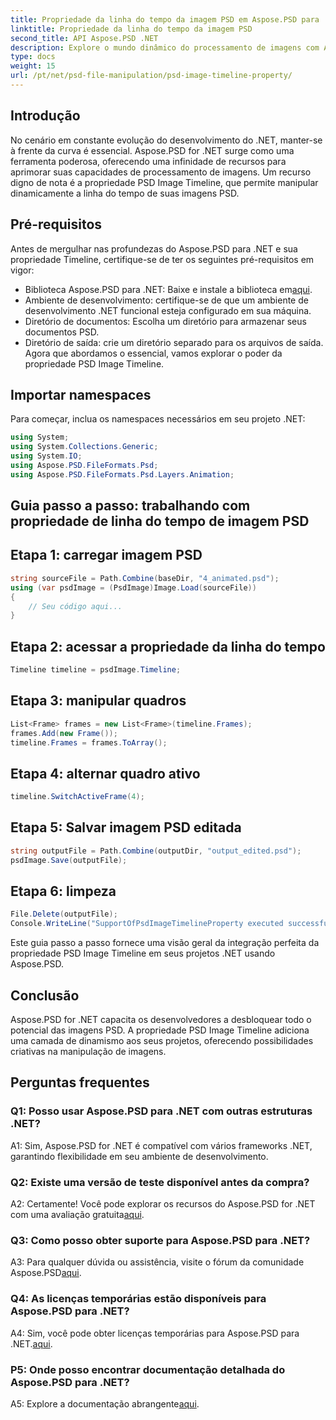 ```yaml
---
title: Propriedade da linha do tempo da imagem PSD em Aspose.PSD para .NET
linktitle: Propriedade da linha do tempo da imagem PSD
second_title: API Aspose.PSD .NET
description: Explore o mundo dinâmico do processamento de imagens com Aspose.PSD para .NET. Manipule cronogramas PSD sem esforço. Baixe a biblioteca agora!
type: docs
weight: 15
url: /pt/net/psd-file-manipulation/psd-image-timeline-property/
---
```

## Introdução
No cenário em constante evolução do desenvolvimento do .NET, manter-se à frente da curva é essencial. Aspose.PSD for .NET surge como uma ferramenta poderosa, oferecendo uma infinidade de recursos para aprimorar suas capacidades de processamento de imagens. Um recurso digno de nota é a propriedade PSD Image Timeline, que permite manipular dinamicamente a linha do tempo de suas imagens PSD.
## Pré-requisitos
Antes de mergulhar nas profundezas do Aspose.PSD para .NET e sua propriedade Timeline, certifique-se de ter os seguintes pré-requisitos em vigor:
-  Biblioteca Aspose.PSD para .NET: Baixe e instale a biblioteca em[aqui](https://releases.aspose.com/psd/net/).
- Ambiente de desenvolvimento: certifique-se de que um ambiente de desenvolvimento .NET funcional esteja configurado em sua máquina.
- Diretório de documentos: Escolha um diretório para armazenar seus documentos PSD.
- Diretório de saída: crie um diretório separado para os arquivos de saída.
Agora que abordamos o essencial, vamos explorar o poder da propriedade PSD Image Timeline.
## Importar namespaces
Para começar, inclua os namespaces necessários em seu projeto .NET:
```csharp
using System;
using System.Collections.Generic;
using System.IO;
using Aspose.PSD.FileFormats.Psd;
using Aspose.PSD.FileFormats.Psd.Layers.Animation;
```
## Guia passo a passo: trabalhando com propriedade de linha do tempo de imagem PSD

## Etapa 1: carregar imagem PSD
```csharp
string sourceFile = Path.Combine(baseDir, "4_animated.psd");
using (var psdImage = (PsdImage)Image.Load(sourceFile))
{
    // Seu código aqui...
}
```
## Etapa 2: acessar a propriedade da linha do tempo
```csharp
Timeline timeline = psdImage.Timeline;
```
## Etapa 3: manipular quadros
```csharp
List<Frame> frames = new List<Frame>(timeline.Frames);
frames.Add(new Frame());
timeline.Frames = frames.ToArray();
```
## Etapa 4: alternar quadro ativo
```csharp
timeline.SwitchActiveFrame(4);
```
## Etapa 5: Salvar imagem PSD editada
```csharp
string outputFile = Path.Combine(outputDir, "output_edited.psd");
psdImage.Save(outputFile);
```
## Etapa 6: limpeza
```csharp
File.Delete(outputFile);
Console.WriteLine("SupportOfPsdImageTimelineProperty executed successfully");
```
Este guia passo a passo fornece uma visão geral da integração perfeita da propriedade PSD Image Timeline em seus projetos .NET usando Aspose.PSD.
## Conclusão

Aspose.PSD for .NET capacita os desenvolvedores a desbloquear todo o potencial das imagens PSD. A propriedade PSD Image Timeline adiciona uma camada de dinamismo aos seus projetos, oferecendo possibilidades criativas na manipulação de imagens.

## Perguntas frequentes

### Q1: Posso usar Aspose.PSD para .NET com outras estruturas .NET?

A1: Sim, Aspose.PSD for .NET é compatível com vários frameworks .NET, garantindo flexibilidade em seu ambiente de desenvolvimento.

### Q2: Existe uma versão de teste disponível antes da compra?

 A2: Certamente! Você pode explorar os recursos do Aspose.PSD for .NET com uma avaliação gratuita[aqui](https://releases.aspose.com/).

### Q3: Como posso obter suporte para Aspose.PSD para .NET?

 A3: Para qualquer dúvida ou assistência, visite o fórum da comunidade Aspose.PSD[aqui](https://forum.aspose.com/c/psd/34).

### Q4: As licenças temporárias estão disponíveis para Aspose.PSD para .NET?

 A4: Sim, você pode obter licenças temporárias para Aspose.PSD para .NET.[aqui](https://purchase.aspose.com/temporary-license/).

### P5: Onde posso encontrar documentação detalhada do Aspose.PSD para .NET?

 A5: Explore a documentação abrangente[aqui](https://reference.aspose.com/psd/net/).